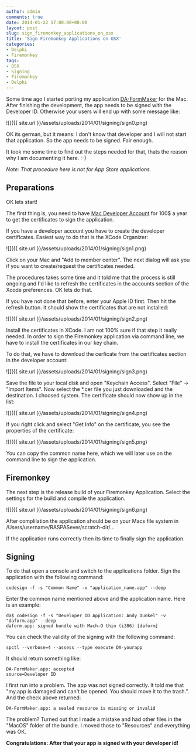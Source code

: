 ```yaml
---
author: admin
comments: true
date: 2014-01-22 17:00:00+00:00
layout: post
slug: sign_firemonkey_applications_on_osx
title: 'Sign Firemonkey Applications on OSX'
categories:
- Delphi
- Firemonkey
tags:
- OSX
- Signing
- Firemonkey
- Delphi
---
```


Some time ago I started porting my application [DA-FormMaker](http://da-software.de/daform_osx/index.html) for the Mac. After finishing the development, the app needs to be signed with the Developer ID. Otherwise your users will end up with some message like:

![]({{ site.url }}/assets/uploads/2014/01/signing/sign0.png)

OK its german, but it means: I don't know that developer and I will not start that application. So the app needs to be signed. Fair enough.

It took me some time to find out the steps needed for that, thats the reason why I am documenting it here. :-)

*Note: That procedure here is not for App Store applications.*

## Preparations ##

OK lets start!

The first thing is, you need to have [Mac Developer Account](https://developer.apple.com/) for 100$ a year to get the certificates to sign the application.

If you have a developer account you have to create the developer certificates. Easiest way to do that is the XCode Organizer:

![]({{ site.url }}/assets/uploads/2014/01/signing/sign1.png)

Click on your Mac and "Add to member center". The next dialog will ask you if you want to create/request the certificates needed.

The procedures takes some time and it told me that the process is still ongoing and I'd like to refresh the certificates in the accounts section of the Xcode preferences. OK lets do that.

If you have not done that before, enter your Apple ID first. Then hit the refresh button. It should show the certificates that are not installed:

![]({{ site.url }}/assets/uploads/2014/01/signing/sign2.png)

Install the certificates in XCode. I am not 100% sure if that step it really needed. In order to sign the Firemonkey application via command line, we have to install the certificates in our key chain. 

To do that, we have to download the cerficate from the certificates section in the developer account:

![]({{ site.url }}/assets/uploads/2014/01/signing/sign3.png)

Save the file to your local disk and open "Keychain Access". Select "File" -> "Import Items". Now select the *.cer file you just downloaded and the destination. I choosed system. The certificate should now show up in the list:

![]({{ site.url }}/assets/uploads/2014/01/signing/sign4.png)

If you right click and select "Get Info" on the certificate, you see the properties of the certificate:

![]({{ site.url }}/assets/uploads/2014/01/signing/sign5.png)

You can copy the common name here, which we will later use on the command line to sign the application.


## Firemonkey ##

The next step is the release build of your Firemonkey Application. Select the settings for the build and compile the application.

![]({{ site.url }}/assets/uploads/2014/01/signing/sign6.png)

After complilation the application should be on your Macs file system in /Users/username/RASPASever/scratch-dir/...

If the application runs correctly then its time to finally sign the application.

## Signing ##

To do that open a console and switch to the applications folder. Sign the application with the following command:

	codesign -f -s "Common Name" -v "application_name.app" --deep

Enter the common name mentioned above and the application name. Here is an example:

	da$ codesign -f -s "Developer ID Application: Andy Dunkel" -v "daform.app" --deep
	daform.app: signed bundle with Mach-O thin (i386) [daform]
	
You can check the validity of the signing with the following command:

	spctl --verbose=4 --assess --type execute DA-yourapp

It should return something like:

	DA-FormMaker.app: accepted
	source=Developer ID

I first run into a problem. The app was not signed correctly. It told me that "my.app is damaged and can't be opened. You should move it to the trash.". And the check above returned:

	DA-FormMaker.app: a sealed resource is missing or invalid

The problem? Turned out that I made a mistake and had other files in the "MacOS" folder of the bundle. I moved those to "Resources" and everything was OK.

**Congratulations: After that your app is signed with your developer id!**

